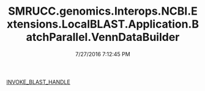 ﻿---
title: SMRUCC.genomics.Interops.NCBI.Extensions.LocalBLAST.Application.BatchParallel.VennDataBuilder
date: 7/27/2016 7:12:45 PM
---

[INVOKE_BLAST_HANDLE](T-SMRUCC.genomics.Interops.NCBI.Extensions.LocalBLAST.Application.BatchParallel.VennDataBuilder.INVOKE_BLAST_HANDLE.html)
